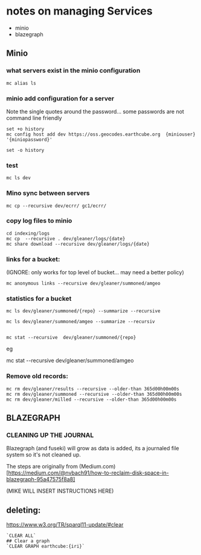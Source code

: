 # notes on managing Services

* minio
* blazegraph


## Minio
### what servers exist in the minio configuration

`mc alias ls`

### minio add configuration for a server
Note the single quotes around the password... some passwords are   not command line friendly
```{ .shell .copy }
set +o history
mc config host add dev https://oss.geocodes.earthcube.org  {miniouser} '{miniopassword}'

set -o history
```

### test
```{ .shell .copy }
mc ls dev
```

### Mino sync between servers
```{ .shell .copy }
mc cp --recursive dev/ecrr/ gc1/ecrr/
```

### copy log files to minio

```shell
cd indexing/logs
mc cp  --recursive . dev/gleaner/logs/{date}
mc share download --recursive dev/gleaner/logs/{date}

```
### links for a bucket:

(IGNORE: only works for top level of bucket... may need a better policy)

```{ .shell .copy }
mc anonymous links --recursive dev/gleaner/summoned/amgeo
```

### statistics for a bucket
```
mc ls dev/gleaner/summoned/{repo} --summarize --recursive

mc ls dev/gleaner/summoned/amgeo --summarize --recursiv


mc stat --recursive  dev/gleaner/summoned/{repo}
```

eg

mc stat --recursive  dev/gleaner/summoned/amgeo

### Remove old records:

```
mc rm dev/gleaner/results --recursive --older-than 365d00h00m00s
mc rm dev/gleaner/summoned --recursive --older-than 365d00h00m00s
mc rm dev/gleaner/milled --recursive --older-than 365d00h00m00s
```

## BLAZEGRAPH
### CLEANING UP THE JOURNAL
Blazegraph (and fuseki) will grow as data is added, its a journaled file system so it's not 
cleaned up.

The steps  are originally from (Medium.com)[https://medium.com/@nvbach91/how-to-reclaim-disk-space-in-blazegraph-95a47575f8a8]

(MIKE WILL INSERT INSTRUCTIONS HERE)



## deleting:
https://www.w3.org/TR/sparql11-update/#clear
``` { .text .copy }
`CLEAR ALL`
## Clear a graph
`CLEAR GRAPH earthcube:{iri}`
```
